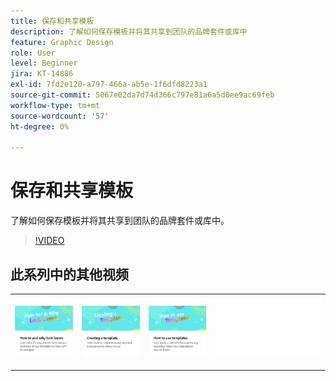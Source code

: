 ```yaml
---
title: 保存和共享模板
description: 了解如何保存模板并将其共享到团队的品牌套件或库中
feature: Graphic Design
role: User
level: Beginner
jira: KT-14886
exl-id: 7fd2e120-a797-466a-ab5e-1f6dfd8223a1
source-git-commit: 5067e02da7d74d366c797e81a6a5d0ee9ac69feb
workflow-type: tm+mt
source-wordcount: '57'
ht-degree: 0%

---
```


# 保存和共享模板

了解如何保存模板并将其共享到团队的品牌套件或库中。

>[!VIDEO](https://video.tv.adobe.com/v/3427098?quality=12&learn=on&hidetitle=true)

## 此系列中的其他视频

<table style="table-layout:fixed">
<tr>
    <td>
            <a href="lock-layers.md">
                <img alt="如何以及为何锁定图层" src="assets/lock-layers.png" />
            </a>
    </td>
    <td>
         <a href="create-templates.md">
            <img alt="创建模板" src="assets/create-template.png" />
         </a>
    </td>
    <td>
            <a href="use-templates.md">
                <img alt="如何使用模板" src="assets/use-templates.png" />
            </a>
    </td>
    <td>
      <img alt="间隔物" src="../assets/Whitespacer.png" />
      <div>
      <br>
    </td>
</tr>
</table>
